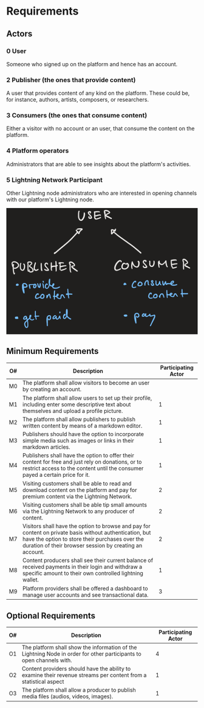 # Requirements

## Actors
### 0 User
Someone who signed up on the platform and hence has an account.
### 2 Publisher (the ones that provide content)
A user that provides content of any kind on the platform. These could be, for instance, authors, artists, composers, or researchers.
### 3 Consumers (the ones that consume content)
Either a visitor with no account or an user, that consume the content on the platform.
### 4 Platform operators
Administrators that are able to see insights about the platform's activities.
### 5 Lightning Network Participant
Other Lightning node administrators who are interested in opening channels with our platform's Lightning node.


![class diagram describing participants](resources/participants.png)

## Minimum Requirements

|O#|  Description | Participating Actor |   
|---|---|---|
|M0|The platform shall allow visitors to become an user by creating an account.||
|M1|The platform shall allow users to set up their profile, including enter some descriptive text about themselves and upload a profile picture. |1|
|M2|The platform shall allow publishers to publish written content by means of a markdown editor.|1|
|M3|Publishers should have the option to incorporate simple media such as images or links in their markdown articles.|1|
|M4|Publishers shall have the option to offer their content for free and just rely on donations, or to restrict access to the content until the consumer payed a certain price for it.|1|
|M5|Visiting customers shall be able to read and download content on the platform and pay for premium content via the Lightning Network.|2|     
|M6|Visiting customers shall be able tip small amounts via the Lightning Network to any producer of content.|2|
|M7|Visitors shall have the option to browse and pay for content on private basis without authentication, but have the option to store their purchases over the duration of their browser session by creating an account.|2|
|M8|Content producers shall see their current balance of received payments in their login and withdraw a specific amount to their own controlled lightning wallet.|1|
|M9|Platform providers shall be offered a dashboard to manage user accounts and see transactional data.|3|


## Optional Requirements
|O#|  Description | Participating Actor |   
|---|---|---|
|O1|The platform shall show the information of the Lightning Node in order for other participants to open channels with. |4|
|O2|Content providers should have the ability to examine their revenue streams per content from a statistical aspect|1|
|O3|The platform shall allow a producer to publish media files (audios, videos, images).|1|
